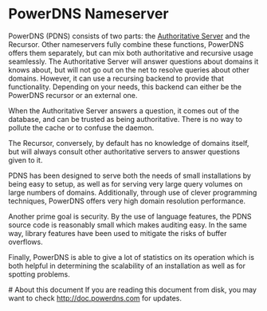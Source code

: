 # PowerDNS Nameserver

PowerDNS (PDNS) consists of two parts: the [Authoritative Server](authoritative/index.md) and the Recursor. Other nameservers fully combine these functions, PowerDNS offers them separately, but can mix both authoritative and recursive usage seamlessly. The Authoritative Server will answer questions about domains it knows about, but will not go out on the net to resolve queries about other domains. However, it can use a recursing backend to provide that functionality. Depending on your needs, this backend can either be the PowerDNS recursor or an external one.

When the Authoritative Server answers a question, it comes out of the database, and can be trusted as being authoritative. There is no way to pollute the cache or to confuse the daemon.

The Recursor, conversely, by default has no knowledge of domains itself, but will always consult other authoritative servers to answer questions given to it.

PDNS has been designed to serve both the needs of small installations by being easy to setup, as well as for serving very large query volumes on large numbers of domains. Additionally, through use of clever programming techniques, PowerDNS offers very high domain resolution performance.

Another prime goal is security. By the use of language features, the PDNS source code is reasonably small which makes auditing easy. In the same way, library features have been used to mitigate the risks of buffer overflows.

Finally, PowerDNS is able to give a lot of statistics on its operation which is both helpful in determining the scalability of an installation as well as for spotting problems.

# About this document
If you are reading this document from disk, you may want to check <http://doc.powerdns.com> for updates.
